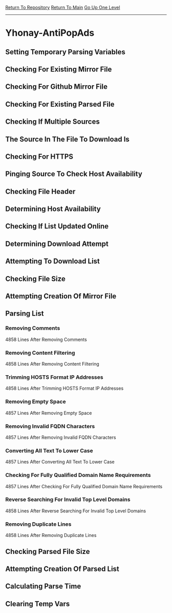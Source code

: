 [Return To Repository](https://github.com/deathbybandaid/piholeparser/)
[Return To Main](https://github.com/deathbybandaid/piholeparser/blob/master/RecentRunLogs/Mainlog.md)
[Go Up One Level](https://github.com/deathbybandaid/piholeparser/blob/master/RecentRunLogs/TopLevelScripts/30-Processing-Blacklists.md)
____________________________________
# Yhonay-AntiPopAds
## Setting Temporary Parsing Variables
## Checking For Existing Mirror File
## Checking For Github Mirror File
## Checking For Existing Parsed File
## Checking If Multiple Sources
## The Source In The File To Download Is
## Checking For HTTPS
## Pinging Source To Check Host Availability
## Checking File Header
## Determining Host Availability
## Checking If List Updated Online
## Determining Download Attempt
## Attempting To Download List
## Checking File Size
## Attempting Creation Of Mirror File
## Parsing List
### Removing Comments
4858 Lines After Removing Comments
### Removing Content Filtering
4858 Lines After Removing Content Filtering
### Trimming HOSTS Format IP Addresses
4858 Lines After Trimming HOSTS Format IP Addresses
### Removing Empty Space
4857 Lines After Removing Empty Space
### Removing Invalid FQDN Characters
4857 Lines After Removing Invalid FQDN Characters
### Converting All Text To Lower Case
4857 Lines After Converting All Text To Lower Case
### Checking For Fully Qualified Domain Name Requirements
4857 Lines After Checking For Fully Qualified Domain Name Requirements
### Reverse Searching For Invalid Top Level Domains
4858 Lines After Reverse Searching For Invalid Top Level Domains
### Removing Duplicate Lines
4858 Lines After Removing Duplicate Lines
## Checking Parsed File Size
## Attempting Creation Of Parsed List
## Calculating Parse Time
## Clearing Temp Vars
